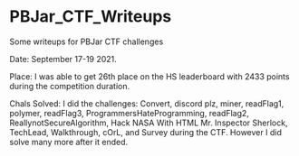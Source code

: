 # PBJar_CTF_Writeups
Some writeups for PBJar CTF challenges 

Date: September 17-19 2021.

Place: I was able to get 26th place on the HS leaderboard with 2433 points during the competition duration.

Chals Solved:  I did the challenges: Convert, discord plz, miner, readFlag1, polymer, readFlag3, ProgrammersHateProgramming, readFlag2, ReallynotSecureAlgorithm, Hack NASA With HTML Mr. Inspector Sherlock, TechLead, Walkthrough, cOrL, and Survey during the CTF. However I did solve many more after it ended.
